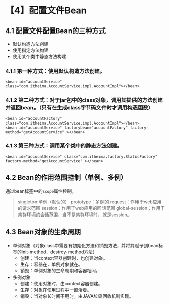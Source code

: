# 【4】配置文件Bean
## 4.1 配置文件配置Bean的三种方式
- 默认构造方法创建
- 使用指定方法构建
- 使用某个类中静态方法构建
### 4.1.1 第一种方式：使用默认构造方法创建。
```
<bean id="accountService" class="com.itheima.AccountService.impl.AccountImpl"></bean>
```
### 4.1.2 第二种方式：对于jar包中的class对象，调用其提供的方法创建并返回bean。（只有在生成class字节码文件时才调用构造函数）
> 
```
<bean id="accountFactory" class="com.itheima.AccountService.impl.AccountImpl"></bean>
<bean id="accountService" factorybean="accountFactory" factory-method="getAccountService" ></bean>
```
### 4.1.3 第三种方式：调用某个类中的静态方法创建。
> 
```
<bean id="accountService" class="com.itheima.factory.StaticFactory" factory-method="getAccountService" ></bean>
```

## 4.2 Bean的作用范围控制（单例、多例）
通过bean标签中的`scope`属性控制。
> singleton:单例（默认的）
> prototype：多例的
> request：作用于web应用的请求范围
> session：作用于web应用的回话范围
> global-session：作用于集群环境的会话范围，当不是集群环境时，就是session。

## 4.3 Bean对象的生命周期
- 单例对象（对象class中需要有初始化方法和销毁方法，并将其赋予到bean标签的init-method，destroy-method方法）
    - 创建：当context容器创建时，也创建对象。
    - 生存：容器在，单例对象就在。
    - 销毁：单例对象的生命周期和容器相同。
- 多例对象
    - 创建：使用对象时，由context容器创建。
    - 生存：对象在使用过程中一直活着。
    - 销毁：当对象长时间不用时，由JAVA垃圾回收机制实现。